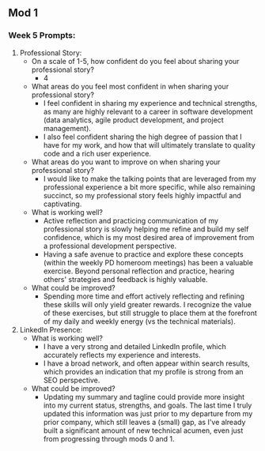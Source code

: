 ## Mod 1
### Week 5 Prompts:



1. Professional Story:
    - On a scale of 1-5, how confident do you feel about sharing your professional story?
        - 4
    - What areas do you feel most confident in when sharing your professional story?
        - I feel confident in sharing my experience and technical strengths, as many are highly relevant to a career in software development (data analytics, agile product development, and project management).
        - I also feel confident sharing the high degree of passion that I have for my work, and how that will ultimately translate to quality code and a rich user experience.
    - What areas do you want to improve on when sharing your professional story?
        - I would like to make the talking points that are leveraged from my professional experience a bit more specific, while also remaining succinct, so my professional story feels highly impactful and captivating.
    - What is working well?
        - Active reflection and practicing communication of my professional story is slowly helping me refine and build my self confidence, which is my most desired area of improvement from a professional development perspective.
        - Having a safe avenue to practice and explore these concepts (within the weekly PD homeroom meetings) has been a valuable exercise.  Beyond personal reflection and practice, hearing others' strategies and feedback is highly valuable.
    - What could be improved?
        - Spending more time and effort actively reflecting and refining these skills will only yield greater rewards.  I recognize the value of these exercises, but still struggle to place them at the forefront of my daily and weekly energy (vs the technical materials).
2. LinkedIn Presence:
    - What is working well?
        - I have a very strong and detailed LinkedIn profile, which accurately reflects my experience and interests.
        - I have a broad network, and often appear within search results, which provides an indication that my profile is strong from an SEO perspective.
    - What could be improved?
        - Updating my summary and tagline could provide more insight into my current status, strengths, and goals.  The last time I truly updated this information was just prior to my departure from my prior company, which still leaves a (small) gap, as I've already built a significant amount of new technical acumen, even just from progressing through mods 0 and 1.
